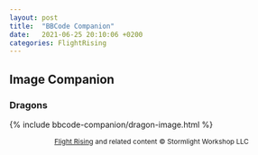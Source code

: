 ```yaml
---
layout: post
title:  "BBCode Companion"
date:   2021-06-25 20:10:06 +0200
categories: FlightRising
---
```


## Image Companion
### Dragons
{% include bbcode-companion/dragon-image.html %}

<p style="font-size:12px;text-align:center;"><a href="https://www1.flightrising.com/">Flight Rising</a> and related content © Stormlight Workshop LLC</p>